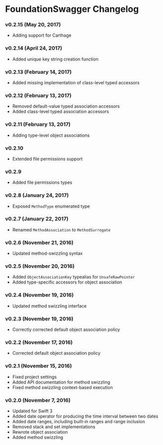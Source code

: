 FoundationSwagger Changelog
===========================

### v0.2.15 (May 20, 2017)
 - Adding support for Carthage

### v0.2.14 (April 24, 2017)
 - Added unique key string creation function

### v0.2.13 (February 14, 2017)
 - Added missing implementation of class-level typed accessors

### v0.2.12 (February 13, 2017)
 - Removed default-value typed association accessors
 - Added class-level typed association accessors

### v0.2.11 (February 13, 2017)
 - Adding type-level object associations

### v0.2.10
 - Extended file permissions support

### v0.2.9
 - Added file permissions types

### v0.2.8 (January 24, 2017)
 - Exposed `MethodType` enumerated type

### v0.2.7 (January 22, 2017)
 - Renamed `MethodAssociation` to `MethodSurrogate`

### v0.2.6 (November 21, 2016)
 - Updated method-swizzling syntax


### v0.2.5 (November 20, 2016)
 - Added `ObjectAssociationKey` typealias for `UnsafeRawPointer`
 - Added type-specific accessors for object association


### v0.2.4 (November 19, 2016)
 - Updated method swizzling interface


### v0.2.3 (November 19, 2016)
 - Correctly corrected default object association policy


### v0.2.2 (November 17, 2016)
 - Corrected default object association policy


### v0.2.1 (November 15, 2016)
 - Fixed project settings
 - Added API documentation for method swizzling
 - Fixed method swizzling context-based execution


### v0.2.0 (November 7, 2016)
 - Updated for Swift 3
 - Added date operator for producing the time interval between two dates
 - Added date ranges, including built-in ranges and range inclusion
 - Removed stack and set implementations
 - Rewrote object association
 - Added method swizzling

